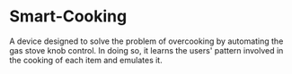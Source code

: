 # Smart-Cooking
A device designed to solve the problem of overcooking by automating the gas stove knob control. In doing so, it learns the users' pattern involved in the cooking of each item and emulates it.
